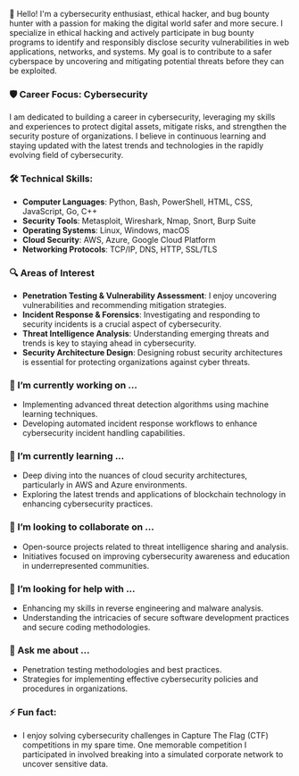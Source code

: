 👋 Hello! I'm a cybersecurity enthusiast, ethical hacker, and bug bounty hunter with a passion for making the digital world safer and more secure. I specialize in ethical hacking and actively participate in bug bounty programs to identify and responsibly disclose security vulnerabilities in web applications, networks, and systems. My goal is to contribute to a safer cyberspace by uncovering and mitigating potential threats before they can be exploited.

### 🛡️ Career Focus: Cybersecurity
I am dedicated to building a career in cybersecurity, leveraging my skills and experiences to protect digital assets, mitigate risks, and strengthen the security posture of organizations. I believe in continuous learning and staying updated with the latest trends and technologies in the rapidly evolving field of cybersecurity.

### 🛠️ Technical Skills:
- **Computer Languages**: Python, Bash, PowerShell, HTML, CSS, JavaScript, Go, C++
- **Security Tools**: Metasploit, Wireshark, Nmap, Snort, Burp Suite
- **Operating Systems**: Linux, Windows, macOS
- **Cloud Security**: AWS, Azure, Google Cloud Platform
- **Networking Protocols**: TCP/IP, DNS, HTTP, SSL/TLS

### 🔍 Areas of Interest
- **Penetration Testing & Vulnerability Assessment**: I enjoy uncovering vulnerabilities and recommending mitigation strategies.
- **Incident Response & Forensics**: Investigating and responding to security incidents is a crucial aspect of cybersecurity.
- **Threat Intelligence Analysis**: Understanding emerging threats and trends is key to staying ahead in cybersecurity.
- **Security Architecture Design**: Designing robust security architectures is essential for protecting organizations against cyber threats.

### 🔭 I’m currently working on ...
- Implementing advanced threat detection algorithms using machine learning techniques.
- Developing automated incident response workflows to enhance cybersecurity incident handling capabilities.

### 🌱 I’m currently learning ...
- Deep diving into the nuances of cloud security architectures, particularly in AWS and Azure environments.
- Exploring the latest trends and applications of blockchain technology in enhancing cybersecurity practices.

### 👯 I’m looking to collaborate on ...
- Open-source projects related to threat intelligence sharing and analysis.
- Initiatives focused on improving cybersecurity awareness and education in underrepresented communities.

### 🤔 I’m looking for help with ...
- Enhancing my skills in reverse engineering and malware analysis.
- Understanding the intricacies of secure software development practices and secure coding methodologies.

### 💬 Ask me about ...
- Penetration testing methodologies and best practices.
- Strategies for implementing effective cybersecurity policies and procedures in organizations.

### ⚡ Fun fact:
- I enjoy solving cybersecurity challenges in Capture The Flag (CTF) competitions in my spare time. One memorable competition I participated in involved breaking into a simulated corporate network to uncover sensitive data.

